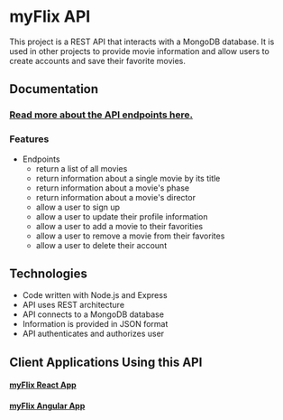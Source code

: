 # **myFlix API**

This project is a REST API that interacts with a MongoDB database. It is used in other projects to provide movie information and allow users to create accounts and save their favorite movies.

## Documentation

### [Read more about the API endpoints here.](https://marvelix.herokuapp.com/)

### Features

- Endpoints
  - return a list of all movies
  - return information about a single movie by its title
  - return information about a movie's phase
  - return information about a movie's director
  - allow a user to sign up
  - allow a user to update their profile information
  - allow a user to add a movie to their favorities
  - allow a user to remove a movie from their favorites
  - allow a user to delete their account

## Technologies

- Code written with Node.js and Express
- API uses REST architecture
- API connects to a MongoDB database
- Information is provided in JSON format
- API authenticates and authorizes user

## Client Applications Using this API

#### [myFlix React App]()

#### [myFlix Angular App](https://mtngz.github.io/myFlix-Angular-client/welcome)
